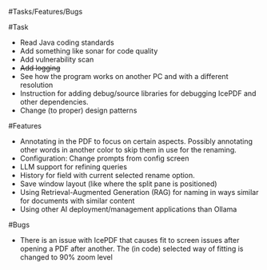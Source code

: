 #Tasks/Features/Bugs

#Task
- Read Java coding standards
- Add something like sonar for code quality
- Add vulnerability scan
- ~~Add logging~~
- See how the program works on another PC and with a different resolution
- Instruction for adding debug/source libraries for debugging IcePDF and other
  dependencies.
- Change (to proper) design patterns

#Features
- Annotating in the PDF to focus on certain aspects. Possibly annotating other
  words in another color to skip them in use for the renaming.
- Configuration: Change prompts from config screen
- LLM support for refining queries
- History for field with current selected rename option.
- Save window layout (like where the split pane is positioned)
- Using Retrieval-Augmented Generation (RAG) for naming in ways similar for
  documents with similar content
- Using other AI deployment/management applications than Ollama

#Bugs
- There is an issue with IcePDF that causes fit to screen issues after opening
  a PDF after another. The (in code) selected way of fitting is changed to 90%
  zoom level
  
